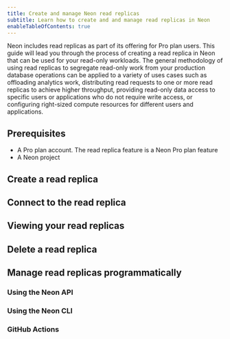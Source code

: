 ```yaml
---
title: Create and manage Neon read replicas 
subtitle: Learn how to create and and manage read replicas in Neon
enableTableOfContents: true
---
```


Neon includes read replicas as part of its offering for Pro plan users. This guide will lead you through the process of creating a read replica in Neon that can be used for your read-only workloads. The general methodology of using read replicas to segregate read-only work from your production database operations can be applied to a variety of uses cases such as offloading analytics work, distributing read requests to one or more read replicas to achieve higher throughput, providing read-only data access to specific users or applications who do not require write access, or configuring right-sized compute resources for different users and applications.

## Prerequisites

- A Pro plan account. The read replica feature is a Neon Pro plan feature
- A Neon project

## Create a read replica

## Connect to the read replica

## Viewing your read replicas

## Delete a read replica

## Manage read replicas programmatically

### Using the Neon API

### Using the Neon CLI

### GitHub Actions
